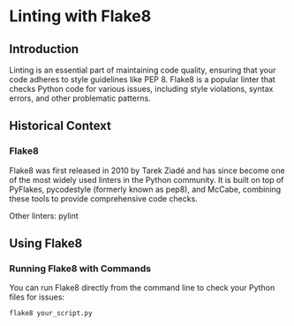 # Linting with Flake8

## Introduction

Linting is an essential part of maintaining code quality, ensuring that your code adheres to style guidelines like PEP 8. Flake8 is a popular linter that checks Python code for various issues, including style violations, syntax errors, and other problematic patterns.

## Historical Context

### Flake8

Flake8 was first released in 2010 by Tarek Ziadé and has since become one of the most widely used linters in the Python community. It is built on top of PyFlakes, pycodestyle (formerly known as pep8), and McCabe, combining these tools to provide comprehensive code checks.

Other linters: pylint

## Using Flake8

### Running Flake8 with Commands

You can run Flake8 directly from the command line to check your Python files for issues:

```bash
flake8 your_script.py
```

